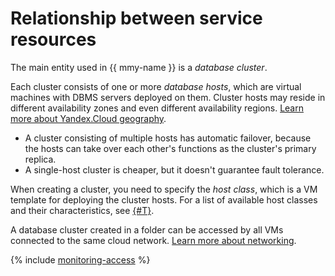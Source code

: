 # Relationship between service resources

The main entity used in {{ mmy-name }} is a _database cluster_.

Each cluster consists of one or more _database hosts_, which are virtual machines with DBMS servers deployed on them. Cluster hosts may reside in different availability zones and even different availability regions. [Learn more about Yandex.Cloud geography](../../overview/concepts/geo-scope.md).

- A cluster consisting of multiple hosts has automatic failover, because the hosts can take over each other's functions as the cluster's primary replica.
- A single-host cluster is cheaper, but it doesn't guarantee fault tolerance.

When creating a cluster, you need to specify the _host class_, which is a VM template for deploying the cluster hosts. For a list of available host classes and their characteristics, see [{#T}](instance-types.md).

A database cluster created in a folder can be accessed by all VMs connected to the same cloud network. [Learn more about networking](../../vpc/).

{% include [monitoring-access](../../_includes/mdb/monitoring-access.md) %}

